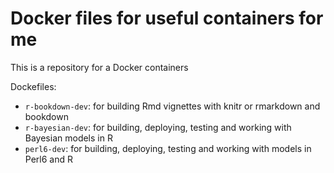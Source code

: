 # Docker files for useful containers for me
This is a repository for a Docker containers

Dockefiles:  
  - `r-bookdown-dev`: for building Rmd vignettes with knitr or rmarkdown and bookdown  
  - `r-bayesian-dev`: for building, deploying, testing and working with Bayesian models in R
  - `perl6-dev`: for building, deploying, testing and working with models in Perl6 and R
